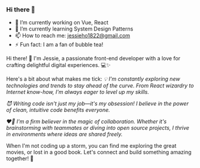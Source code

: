 ### Hi there 👋

- 🔭 I’m currently working on Vue, React
- 🌱 I’m currently learning System Design Patterns
- 📫 How to reach me: jessieho1822@gmail.com
- ⚡ Fun fact: I am a fan of bubble tea!
  
Hi there! 👋 I'm Jessie, a passionate front-end developer with a love for crafting delightful digital experiences. 💻✨

Here's a bit about what makes me tick:
*💡 I'm constantly exploring new technologies and trends to stay ahead of the curve. From React wizardry to Internet know-how, I'm always eager to level up my skills.*

*😈 Writing code isn't just my job—it's my obsession! I believe in the power of clean, intuitive code benefits everyone.*

*❤️‍🔥 I'm a firm believer in the magic of collaboration. Whether it's brainstorming with teammates or diving into open source projects, I thrive in environments where ideas are shared freely.*


When I'm not coding up a storm, you can find me exploring the great movies, or lost in a good book. Let's connect and build something amazing together! 🚀
